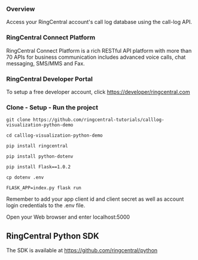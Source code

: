 ### Overview
Access your RingCentral account's call log database using the call-log API.

### RingCentral Connect Platform
RingCentral Connect Platform is a rich RESTful API platform with more than 70 APIs for business communication includes advanced voice calls, chat messaging, SMS/MMS and Fax.

### RingCentral Developer Portal
To setup a free developer account, click [https://developer/ringcentral.com](here)

### Clone - Setup - Run the project
```
git clone https://github.com/ringcentral-tutorials/calllog-visualization-python-demo

cd calllog-visualization-python-demo

pip install ringcentral

pip install python-dotenv

pip install Flask==1.0.2

cp dotenv .env

FLASK_APP=index.py flask run
```
Remember to add your app client id and client secret as well as account login credentials to the .env file.

Open your Web browser and enter localhost:5000

## RingCentral Python SDK
The SDK is available at https://github.com/ringcentral/python
